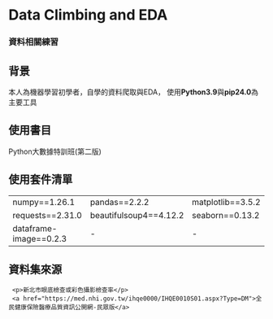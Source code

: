 # Data Climbing and EDA
### 資料相關練習

  ## 背景
  本人為機器學習初學者，自學的資料爬取與EDA，
  使用**Python3.9**與**pip24.0**為主要工具

  ## 使用書目 

  <div>
     <a style="text-decoration:none" href="https://www.gotop.com.tw/books/bookdetails.aspx?types=a&bn=ACL059100">	Python大數據特訓班(第二版)</a>
  </div>
  
<div>
  <h2>使用套件清單</h2>
  <table>
    <tr><td>numpy==1.26.1</td><td>pandas==2.2.2</td><td>matplotlib==3.5.2</td></tr>
    <tr><td>requests==2.31.0</td><td>beautifulsoup4==4.12.2</td><td>seaborn==0.13.2</td></tr>
    <tr><td>dataframe-image==0.2.3</td><td>-</td><td>-</td></tr>
  </table>
</div>

  ## 資料集來源

   <div>
     
     <p>新北市眼底檢查或彩色攝影檢查率</p>
     <a href="https://med.nhi.gov.tw/ihqe0000/IHQE0010S01.aspx?Type=DM">全民健康保險醫療品質資訊公開網-民眾版</a>
   </div>
   
